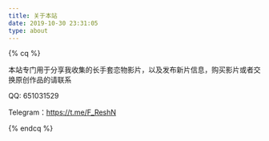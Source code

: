 ```yaml
---
title: 关于本站
date: 2019-10-30 23:31:05
type: about
---
```

{% cq %}

本站专门用于分享我收集的长手套恋物影片，以及发布新片信息，购买影片或者交换原创作品的请联系

QQ: 651031529

Telegram：https://t.me/F_ReshN

{% endcq %}

